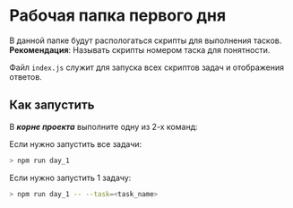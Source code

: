 # Рабочая папка первого дня

В данной папке будут распологаться скрипты для выполнения тасков. **Рекомендация**: Называть скрипты номером таска для понятности.

Файл `index.js` служит для запуска всех скриптов задач и отображения ответов.

## Как запустить

В ***корне проекта*** выполните одну из 2-х команд:

Если нужно запустить все задачи:

```bash
> npm run day_1
```

Если нужно запустить 1 задачу:

```bash
> npm run day_1 -- --task=<task_name>
```